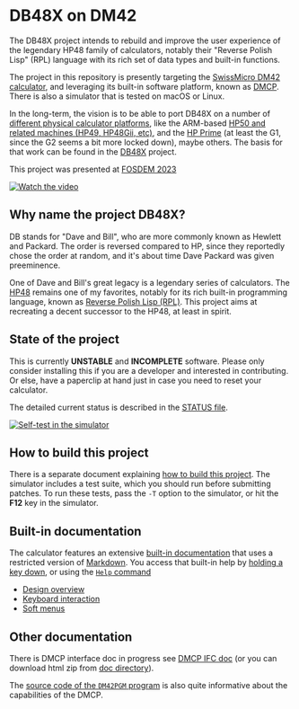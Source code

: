 # DB48X on DM42

The DB48X project intends to rebuild and improve the user experience of the
legendary HP48 family of calculators, notably their "Reverse Polish Lisp" (RPL)
language with its rich set of data types and built-in functions.

The project in this repository is presently targeting the [SwissMicro DM42
calculator](https://www.swissmicros.com/product/dm42), and leveraging its
built-in software platform, known as
[DMCP](https://technical.swissmicros.com/dmcp/doc/DMCP-ifc-html/). There is also
a simulator that is tested on macOS or Linux.

In the long-term, the vision is to be able to port DB48X on a number of
[different physical calculator platforms](https://www.youtube.com/watch?v=34pPycq8ia8),
like the ARM-based
[HP50 and related machines (HP49, HP48Gii, etc)](https://en.wikipedia.org/wiki/HP_49/50_series),
and the [HP Prime](https://en.wikipedia.org/wiki/HP_Prime)
(at least the G1, since the G2 seems a bit more locked down), maybe others.
The basis for that work can be found in the [DB48X](../db48x) project.

This project was presented at [FOSDEM 2023][fosdem]

[fosdem]: https://fosdem.org/2023/schedule/event/reversepolishlisp/

[![Watch the video](https://img.youtube.com/vi/ea_ybeslGpA/maxresdefault.jpg)](https://youtu.be/ea_ybeslGpA)


## Why name the project DB48X?

DB stands for "Dave and Bill", who are more commonly known as Hewlett and
Packard. The order is reversed compared to HP, since they reportedly chose the
order at random, and it's about time Dave Packard was given preeminence.

One of Dave and Bill's great legacy is a legendary series of calculators.
The [HP48](https://en.wikipedia.org/wiki/HP_48_series) remains one of my
favorites, notably for its rich built-in programming language, known as [Reverse
Polish Lisp (RPL)](https://en.wikipedia.org/wiki/RPL_(programming_language)).
This project aims at recreating a decent successor to the HP48, at least in
spirit.


## State of the project

This is currently **UNSTABLE** and **INCOMPLETE** software. Please only consider
installing this if you are a developer and interested in contributing. Or else,
have a paperclip at hand just in case you need to reset your calculator.

The detailed current status is described in the [STATUS file](STATUS.md).

[![Self-test in the simulator](http://img.youtube.com/vi/vT-I3UlROtA/0.jpg)](https://www.youtube.com/watch?v=vT-I3UlROtA "Self-test demo")


## How to build this project

There is a separate document explaining [how to build this project](BUILD.md).
The simulator includes a test suite, which you should run before submitting
patches. To run these tests, pass the `-T` option to the simulator, or hit the
**F12** key in the simulator.


## Built-in documentation

The calculator features an extensive [built-in documentation](doc/) that uses
a restricted version of [Markdown](https://www.markdownguide.org). You access
that built-in help by [holding a key down](doc/0-Overview.md#help), or using
the [`Help` command](doc/commands/system.md#help)

* [Design overview](doc/0-Overview.md#design-overview)
* [Keyboard interaction](doc/0-Overview.md#keyboard-interaction)
* [Soft menus](doc/0-Overview.md#soft-menus)


## Other documentation

There is DMCP interface doc in progress see [DMCP IFC doc](http://technical.swissmicros.com/dmcp/doc/DMCP-ifc-html/)
(or you can download html zip from [doc directory](http://technical.swissmicros.com/dmcp/doc/)).

The [source code of the `DM42PGM` program](https://github.com/swissmicros/DM42PGM)
is also quite informative about the capabilities of the DMCP.
